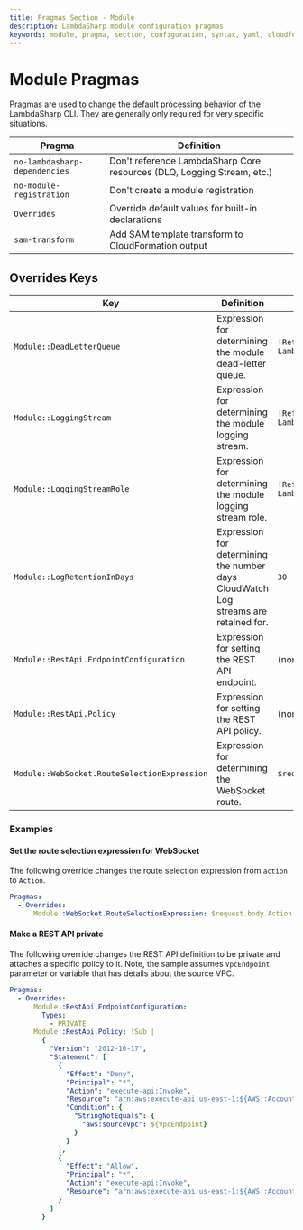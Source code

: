 ```yaml
---
title: Pragmas Section - Module
description: LambdaSharp module configuration pragmas
keywords: module, pragma, section, configuration, syntax, yaml, cloudformation
---
```

# Module Pragmas

Pragmas are used to change the default processing behavior of the LambdaSharp CLI. They are generally only required for very specific situations.

|Pragma                                 |Definition                           |
|---------------------------------------|-------------------------------------|
|`no-lambdasharp-dependencies`          |Don't reference LambdaSharp Core resources (DLQ, Logging Stream, etc.)|
|`no-module-registration`               |Don't create a module registration|
|`Overrides`                            |Override default values for built-in declarations|
|`sam-transform`                        |Add SAM template transform to CloudFormation output|

## Overrides Keys
|Key                                         |Definition                                                                          |Default                                |
|--------------------------------------------|------------------------------------------------------------------------------------|---------------------------------------|
|`Module::DeadLetterQueue`                   |Expression for determining the module dead-letter queue.                            |`!Ref LambdaSharp::DeadLetterQueue`    |
|`Module::LoggingStream`                     |Expression for determining the module logging stream.                               |`!Ref LambdaSharp::LoggingStream`      |
|`Module::LoggingStreamRole`                 |Expression for determining the module logging stream role.                          |`!Ref LambdaSharp::LoggingStreamRole`  |
|`Module::LogRetentionInDays`                |Expression for determining the number days CloudWatch Log streams are retained for. |`30`                                   |
|`Module::RestApi.EndpointConfiguration`     |Expression for setting the REST API endpoint.                                       |(none)                                 |
|`Module::RestApi.Policy`                    |Expression for setting the REST API policy.                                         |(none)                                 |
|`Module::WebSocket.RouteSelectionExpression`|Expression for determining the WebSocket route.                                     |`$request.body.action`                 |

### Examples

#### Set the route selection expression for WebSocket

The following override changes the route selection expression from `action` to `Action`.

```yaml
Pragmas:
  - Overrides:
      Module::WebSocket.RouteSelectionExpression: $request.body.Action
```

#### Make a REST API private

The following override changes the REST API definition to be private and attaches a specific policy to it. Note, the sample assumes `VpcEndpoint` parameter or variable that has details about the source VPC.

```yaml
Pragmas:
  - Overrides:
      Module::RestApi.EndpointConfiguration:
        Types:
          - PRIVATE
      Module::RestApi.Policy: !Sub |
        {
          "Version": "2012-10-17",
          "Statement": [
            {
              "Effect": "Deny",
              "Principal": "*",
              "Action": "execute-api:Invoke",
              "Resource": "arn:aws:execute-api:us-east-1:${AWS::AccountId}:*/*/*/*",
              "Condition": {
                "StringNotEquals": {
                  "aws:sourceVpc": ${VpcEndpoint}
                }
              }
            },
            {
              "Effect": "Allow",
              "Principal": "*",
              "Action": "execute-api:Invoke",
              "Resource": "arn:aws:execute-api:us-east-1:${AWS::AccountId}:*/*/*/*"
            }
          ]
        }
```
